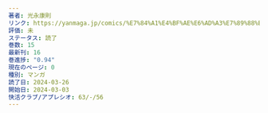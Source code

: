 ```yaml
---
著者: 光永康則
リンク: https://yanmaga.jp/comics/%E7%84%A1%E4%BF%AE%E6%AD%A3%E7%89%88%E6%99%82%E9%96%93%E5%81%9C%E6%AD%A2%E5%8B%87%E8%80%85%E4%BD%99%E5%91%BD%EF%BC%93%E6%97%A5%E3%81%AE%E8%A8%AD%E5%AE%9A%E3%81%98%E3%82%83%E4%B8%96%E7%95%8C%E3%82%92%E6%95%91%E3%81%86%E3%81%AB%E3%81%AF%E7%9F%AD%E3%81%99%E3%81%8E%E3%82%8B
評価: 未
ステータス: 読了
巻数: 15
最新刊: 16
巻進捗: "0.94"
現在のページ: 0
種別: マンガ
読了日: 2024-03-26
開始日: 2024-03-03
快活クラブ/アプレシオ: 63/-/56
---
```

